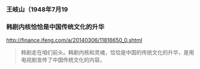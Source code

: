 ### 王岐山（1948年7月19
### 韩剧内核恰恰是中国传统文化的升华
http://finance.ifeng.com/a/20140306/11816650_0.shtml
>韩剧走在咱们前头。韩剧内核和灵魂，恰恰是中国的传统文化的升华，是用电视剧宣传了中国传统文化的内容。